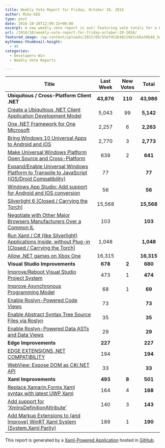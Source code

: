 ```yaml
---
title: Weekly Vote Report for Friday, October 28, 2016
author: Mike-EEE
type: post
date: 2016-10-28T12:09:15+00:00
excerpt: A new weekly vote report is out! Featuring vote totals for a Ubiquitous / Cross-Platform Client .NET (+110 New/43,986 Total), Visual Studio Improvements (+2 New/680 Total), Edge Improvements (+0 New/227 Total), and Xaml Improvements (+8 New/501 Total).
url: /2016/10/weekly-vote-report-for-friday-october-28-2016/
featured_image: /wp-content/uploads/2015/09/55ef453b4812941c66a30b48_Social-Profile-Thick-2561.png
mythemes-thumbnail-height:
  - 45
categories:
  - Developers-Win
  - Weekly Vote Reports

---
```

| Title                                                                                                    | Last Week  |      <span class="new">New Votes</span>       |   Total    |
| -------------------------------------------------------------------------------------------------------- |:----------:|:---------------------------------------------:|:----------:|
| **Ubiquitous / Cross-Platform Client .NET**                                                              | **43,876** | <span class="new"><strong>110</strong></span> | **43,986** |
| [Create a Ubiquitous .NET Client Application Development Model][1]                                       |   5,043    |          <span class="new">99</span>          | **5,142**  |
| [One .NET Framework for One Microsoft][2]                                                                |   2,257    |          <span class="new">6</span>           | **2,263**  |
| [Bring Windows 10 Universal Apps to Android and iOS][3]                                                  |   2,770    |          <span class="new">3</span>           | **2,773**  |
| [Make Universal Windows Platform Open Source and Cross-Platform][4]                                      |    639     |          <span class="new">2</span>           |  **641**   |
| [Expand/Enable Universal Windows Platform to Transpile to JavaScript (iOS/Droid Compatibility)][5]       |     77     |           <span class="new"></span>           |   **77**   |
| [Windows App Studio: Add support for Android and IOS conversion][6]                                      |     56     |           <span class="new"></span>           |   **56**   |
| [Silverlight 6 [Closed / Carrying the Torch]][7]                                                         |   15,568   |           <span class="new"></span>           | **15,568** |
| [Negotiate with Other Major Browsers Manufacturers Over a Common IL][8]                                  |    103     |           <span class="new"></span>           |  **103**   |
| [Run Xaml / C# (like Silverlight) Applications Inside, without Plug-in [Closed / Carrying the Torch]][9] |   1,048    |           <span class="new"></span>           | **1,048**  |
| [Allow .NET games on Xbox One][10]                                                                       |   16,315   |           <span class="new"></span>           | **16,315** |
| **Visual Studio Improvements**                                                                           |  **678**   |  <span class="new"><strong>2</strong></span>  |  **680**   |
| [Improve/Reboot Visual Studio Project System][11]                                                        |    473     |          <span class="new">1</span>           |  **474**   |
| [Improve Asynchronous Programming Model][12]                                                             |     68     |          <span class="new">1</span>           |   **69**   |
| [Enable Roslyn-Powered Code Views][13]                                                                   |     73     |           <span class="new"></span>           |   **73**   |
| [Enable Abstract Syntax Tree Source Files via Roslyn][14]                                                |     35     |           <span class="new"></span>           |   **35**   |
| [Enable Roslyn-Powered Data ASTs and Data Views][15]                                                     |     29     |           <span class="new"></span>           |   **29**   |
| **Edge Improvements**                                                                                    |  **227**   |  <span class="new"><strong></strong></span>   |  **227**   |
| [EDGE EXTENSIONS .NET COMPATIBILITY][16]                                                                 |    194     |           <span class="new"></span>           |  **194**   |
| [WebView: Expose DOM as C#/.NET API][17]                                                                 |     33     |           <span class="new"></span>           |   **33**   |
| **Xaml Improvements**                                                                                    |  **493**   |  <span class="new"><strong>8</strong></span>  |  **501**   |
| [Replace Xamarin.Forms Xaml syntax with latest UWP Xaml][18]                                             |    164     |          <span class="new">4</span>           |  **168**   |
| [Add support for &#8216;XmlnsDefinitionAttribute&#8217;][19]                                             |    140     |          <span class="new">3</span>           |  **143**   |
| [Add Markup Extensions to (and Improve) WinRT Xaml System (System.Xaml Parity)][20]                      |    189     |          <span class="new">1</span>           |  **190**   |

This report is generated by a [Xaml-Powered Application][21] hosted in [GitHub][22].

 [1]: http://visualstudio.uservoice.com/forums/121579-visual-studio/suggestions/10027638-create-a-ubiquitous-net-client-application-develo
 [2]: http://visualstudio.uservoice.com/forums/121579-visual-studio-2015/suggestions/4249140-one-net-framework-for-one-microsoft
 [3]: https://visualstudio.uservoice.com/forums/121579-visual-studio-2015/suggestions/8912350-bring-windows-10-universal-apps-to-android-and-ios
 [4]: https://wpdev.uservoice.com/forums/110705-dev-platform/suggestions/7989744-make-universal-windows-platform-open-source-and-cr
 [5]: https://wpdev.uservoice.com/forums/110705-dev-platform/suggestions/7897380-expand-enable-universal-windows-platform-to-transp
 [6]: https://wpdev.uservoice.com/forums/216486-windows-app-studio/suggestions/9550647-add-support-for-andriod-and-ios-conversion
 [7]: http://visualstudio.uservoice.com/forums/121579-visual-studio/suggestions/3556619-silverlight-6
 [8]: https://wpdev.uservoice.com/forums/257854-microsoft-edge-developer/suggestions/11392869-negociate-with-other-major-browsers-maufacturers-o
 [9]: https://wpdev.uservoice.com/forums/257854-microsoft-edge-developer/suggestions/8022150-run-xaml-c-like-silverlight-applications-ins
 [10]: https://visualstudio.uservoice.com/forums/121579-visual-studio-2015/suggestions/4233646-allow-net-games-on-xbox-one
 [11]: http://visualstudio.uservoice.com/forums/121579-visual-studio/suggestions/9347001-improve-reboot-visual-studio-project-system
 [12]: http://visualstudio.uservoice.com/forums/121579-visual-studio/suggestions/9126493-improve-asynchronous-programming-model
 [13]: http://visualstudio.uservoice.com/forums/121579-visual-studio/suggestions/10020390-enable-roslyn-powered-code-views
 [14]: http://visualstudio.uservoice.com/forums/121579-visual-studio-2015/suggestions/7066885-enable-abstract-syntax-tree-source-files-via-rosly
 [15]: http://visualstudio.uservoice.com/forums/121579-visual-studio/suggestions/10020525-enable-roslyn-powered-data-asts-and-data-views
 [16]: https://wpdev.uservoice.com/forums/257854-microsoft-edge-developer/suggestions/9467958-edge-extensions-net-compatibility
 [17]: https://wpdev.uservoice.com/forums/110705-dev-platform/suggestions/9126583-webview-expose-dom-as-c-net-api
 [18]: https://wpdev.uservoice.com/forums/110705-universal-windows-platform/suggestions/13279557-replace-xamarin-forms-xaml-syntax-with-latest-uwp
 [19]: https://wpdev.uservoice.com/forums/110705-universal-windows-platform/suggestions/9523650-add-support-for-xmlnsdefinitionattribute
 [20]: https://wpdev.uservoice.com/forums/110705-dev-platform/suggestions/7232264-add-markup-extensions-to-and-improve-winrt-xaml
 [21]: https://imgflip.com/i/h6ho2
 [22]: https://github.com/DevelopersWin/VoteReporter